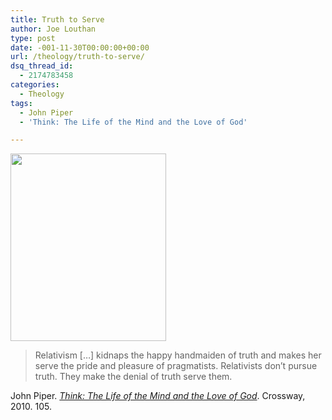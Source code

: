 ```yaml
---
title: Truth to Serve
author: Joe Louthan
type: post
date: -001-11-30T00:00:00+00:00
url: /theology/truth-to-serve/
dsq_thread_id:
  - 2174783458
categories:
  - Theology
tags:
  - John Piper
  - 'Think: The Life of the Mind and the Love of God'

---
```

[<img src="https://i2.wp.com/theologic.us/wp-content/uploads/2012/10/Friggs-handmaidens-norse-mythology-17767949-350-421.jpg?resize=249%2C300" alt="" title="Friggs-handmaidens-norse-mythology-17767949-350-421" width="249" height="300" class="alignright size-medium wp-image-890" srcset="https://i2.wp.com/theologic.us/wp-content/uploads/2012/10/Friggs-handmaidens-norse-mythology-17767949-350-421.jpg?resize=249%2C300 249w, https://i2.wp.com/theologic.us/wp-content/uploads/2012/10/Friggs-handmaidens-norse-mythology-17767949-350-421.jpg?w=350 350w" sizes="(max-width: 249px) 100vw, 249px" data-recalc-dims="1" />][1]

> Relativism [&#8230;] kidnaps the happy handmaiden of truth and makes her serve the pride and pleasure of pragmatists. Relativists don&#8217;t pursue truth. They make the denial of truth serve them.

John Piper. <a href="https://www.amazon.com/dp/1433520710/ref=as_li_ss_til?tag=iamlipr-20&#038;camp=0&#038;creative=0&#038;linkCode=as4&#038;creativeASIN=1433520710&#038;adid=1JXW9393FD0S2EF93Y64&#038;" target="_new"><em>Think: The Life of the Mind and the Love of God</em></a>. Crossway, 2010. 105.

 [1]: https://i2.wp.com/theologic.us/wp-content/uploads/2012/10/Friggs-handmaidens-norse-mythology-17767949-350-421.jpg